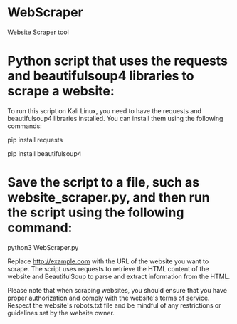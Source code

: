 # WebScraper
Website Scraper tool
# Python script that uses the requests and beautifulsoup4 libraries to scrape a website:
To run this script on Kali Linux, you need to have the requests and beautifulsoup4 libraries installed. You can install them using the following commands:


pip install requests



pip install beautifulsoup4


# Save the script to a file, such as website_scraper.py, and then run the script using the following command:


python3 WebScraper.py


Replace http://example.com with the URL of the website you want to scrape. The script uses requests to retrieve the HTML content of the website and BeautifulSoup to parse and extract information from the HTML.

Please note that when scraping websites, you should ensure that you have proper authorization and comply with the website's terms of service. Respect the website's robots.txt file and be mindful of any restrictions or guidelines set by the website owner.
